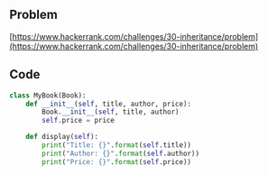 ## Problem

[https://www.hackerrank.com/challenges/30-inheritance/problem](https://www.hackerrank.com/challenges/30-inheritance/problem)

## Code

```py
class MyBook(Book):
    def __init__(self, title, author, price):
        Book.__init__(self, title, author)
        self.price = price

    def display(self):
        print("Title: {}".format(self.title))
        print("Author: {}".format(self.author))
        print("Price: {}".format(self.price))
```